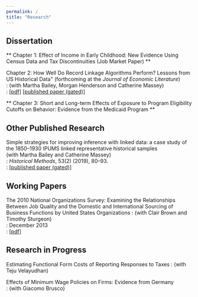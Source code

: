 ```yaml
---
permalink: /
title: "Research"
---
```

## Dissertation ##
** Chapter 1: Effect of Income in Early Childhood: New Evidence Using Census Data and Tax Discontinuities (Job Market Paper) **

Chapter 2: How Well Do Record Linkage Algorithms Perform? Lessons from US Historical Data" (forthcoming at the *Journal of Economic Literature*)  
: (with Martha Bailey, Morgan Henderson and Catherine Massey)  
: [[pdf]](https://www.nber.org/papers/w24019)   [[published paper (gated)]](https://www.aeaweb.org/articles?id=10.1257/jel.20191526&&from=f)  

** Chapter 3: Short and Long-term Effects of Exposure to Program Eligibility Cutoffs on Behavior: Evidence from the Medicaid Program **

## Other Published Research ##
Simple strategies for improving inference with linked data: a case study of the 1850–1930 IPUMS linked representative historical samples  
(with Martha Bailey and Catherine Massey)  
: *Historical Methods*, 53(2) (2019), 80–93.   
: [[published paper (gated)]](https://www.tandfonline.com/doi/abs/10.1080/01615440.2019.1630343)

## Working Papers ##
The 2010 National Organizations Survey: Examining the Relationships Between Job Quality
and the Domestic and International Sourcing of Business Functions by United States
Organizations
: (with Clair Brown and Timothy Sturgeon)  
: December 2013  
: [[pdf]](https://escholarship.org/content/qt1sp77818/qt1sp77818.pdf)

## Research in Progress ##
Estimating Functional Form Costs of Reporting Responses to Taxes
: (with Teju Velayudhan)

Effects of Minimum Wage Policies on Firms: Evidence from Germany  
: (with Giacomo Brusco)
